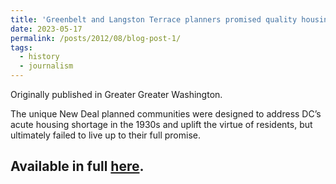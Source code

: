 ```yaml
---
title: 'Greenbelt and Langston Terrace planners promised quality housing — and to improve residents’ morality'
date: 2023-05-17
permalink: /posts/2012/08/blog-post-1/
tags:
  - history
  - journalism
---
```


Originally published in Greater Greater Washington.

The unique New Deal planned communities were designed to address DC’s acute housing shortage in the 1930s and uplift the virtue of residents, but ultimately failed to live up to their full promise.

Available in full [here](https://ggwash.org/view/89619/greenbelt-and-langston-terrace-planners-promised-quality-housing-and-to-improve-residents-morality).
------
